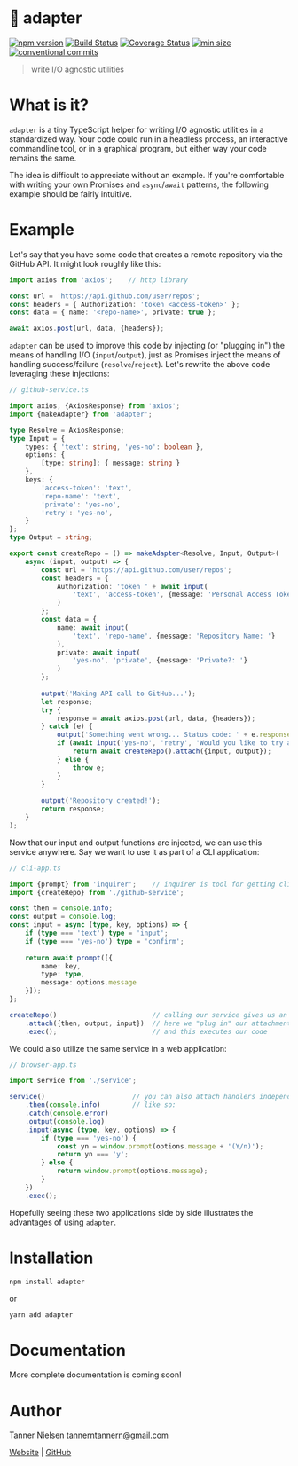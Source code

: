 # 🔌 adapter
[![npm version](https://badgen.net/npm/v/adapter)](https://npmjs.com/package/adapter)
[![Build Status](https://travis-ci.org/tannerntannern/adapter.svg?branch=master)](https://travis-ci.org/tannerntannern/adapter)
[![Coverage Status](https://coveralls.io/repos/github/tannerntannern/adapter/badge.svg?branch=master)](https://coveralls.io/github/tannerntannern/adapter?branch=master)
[![min size](https://badgen.net/bundlephobia/min/adapter)](https://bundlephobia.com/result?p=adapter)
[![conventional commits](https://badgen.net/badge/Conventional%20Commits/1.0.0/yellow)](https://www.conventionalcommits.org/)

> write I/O agnostic utilities

# What is it?
`adapter` is a tiny TypeScript helper for writing I/O agnostic utilities in a standardized way.  Your code could run in a headless process, an interactive commandline tool, or in a graphical program, but either way your code remains the same.

The idea is difficult to appreciate without an example.  If you're comfortable with writing your own Promises and `async`/`await` patterns, the following example should be fairly intuitive.  <!-- Additionally, [more detailed documentation](https://tannerntannern.github.io/adapter) is available. -->

# Example
Let's say that you have some code that creates a remote repository via the GitHub API.  It might look roughly like this:

```typescript
import axios from 'axios';    // http library

const url = 'https://api.github.com/user/repos';
const headers = { Authorization: 'token <access-token>' };
const data = { name: '<repo-name>', private: true };

await axios.post(url, data, {headers});
```

`adapter` can be used to improve this code by injecting (or "plugging in") the means of handling I/O (`input`/`output`), just as Promises inject the means of handling success/failure (`resolve`/`reject`).  Let's rewrite the above code leveraging these injections:

```typescript
// github-service.ts

import axios, {AxiosResponse} from 'axios';
import {makeAdapter} from 'adapter';

type Resolve = AxiosResponse;
type Input = {
    types: { 'text': string, 'yes-no': boolean },
    options: {
        [type: string]: { message: string }
    },
    keys: {
        'access-token': 'text',
        'repo-name': 'text',
        'private': 'yes-no',
        'retry': 'yes-no',
    }
};
type Output = string;

export const createRepo = () => makeAdapter<Resolve, Input, Output>(
    async (input, output) => {
        const url = 'https://api.github.com/user/repos';
        const headers = {
            Authorization: 'token ' + await input(
                'text', 'access-token', {message: 'Personal Access Token: '}
            )
        };
        const data = {
            name: await input(
                'text', 'repo-name', {message: 'Repository Name: '}
            ),
            private: await input(
                'yes-no', 'private', {message: 'Private?: '}
            )        	
        };
        
        output('Making API call to GitHub...');
        let response;
        try {
            response = await axios.post(url, data, {headers});
        } catch (e) {
            output('Something went wrong... Status code: ' + e.response.status);
            if (await input('yes-no', 'retry', 'Would you like to try again? ')) {
                return await createRepo().attach({input, output});
            } else {
                throw e;
            }
        }
        
        output('Repository created!');
        return response;
    }
);
```

Now that our input and output functions are injected, we can use this service anywhere.  Say we want to use it as part of a CLI application:

```typescript
// cli-app.ts

import {prompt} from 'inquirer';    // inquirer is tool for getting cli input
import {createRepo} from './github-service';

const then = console.info;
const output = console.log;
const input = async (type, key, options) => {
    if (type === 'text') type = 'input';
    if (type === 'yes-no') type = 'confirm';
    
    return await prompt([{
        name: key,
        type: type,
        message: options.message
    }]);
};

createRepo()                        // calling our service gives us an `Adapter`
    .attach({then, output, input})  // here we "plug in" our attachments
    .exec();                        // and this executes our code
```

<!-- TODO: Here's what that might look like -->

We could also utilize the same service in a web application:

```typescript
// browser-app.ts

import service from './service';

service()                      // you can also attach handlers independently,
    .then(console.info)        // like so:
    .catch(console.error)
    .output(console.log)
    .input(async (type, key, options) => {
    	if (type === 'yes-no') {
            const yn = window.prompt(options.message + '(Y/n)');
            return yn === 'y';
    	} else {
            return window.prompt(options.message);
    	}
    })
    .exec();
```

<!-- TODO: Here's what that might look like: -->

Hopefully seeing these two applications side by side illustrates the advantages of using `adapter`.

<!-- TODO: make voice control demo just for fun? -->

# Installation
```bash
npm install adapter
```
or
```bash
yarn add adapter
```

# Documentation
More complete documentation is coming soon!  <!-- Be sure to check out [the documentation](https://tannerntannern.github.io/adapter)!  It includes examples, a detailed API description, and more. -->

# Author
Tanner Nielsen <tannerntannern@gmail.com>

[Website](https://tannernielsen.com) | [GitHub](https://github.com/tannerntannern)
